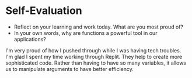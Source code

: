 # Self-Evaluation

- Reflect on your learning and work today. What are you most proud of?
- In your own words, why are functions a powerful tool in our applications?

I'm very proud of how I pushed through while I was having tech troubles. I'm glad I spent my time working through Replit. 
They help to create more sophisticated code. Rather than having to have so many variables, it allows us to manipulate arguments to have better efficiency.